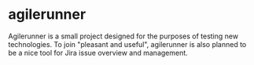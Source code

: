 # agilerunner

Agilerunner is a small project designed for the purposes of testing new technologies. 
To join "pleasant and useful", agilerunner is also planned to be a nice tool for Jira issue overview and management.
